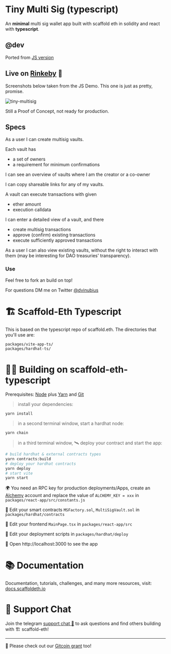 # Tiny Multi Sig (typescript)

An **minimal** multi sig wallet app built with scaffold eth in solidity and react with **typescript**. 

## @dev

Ported from [JS version](https://github.com/dvinubius/tiny-multisig) 

## Live on [Rinkeby](https://tiny-multisig-ts.surge.sh) 🤩 

Screenshots below taken from the JS Demo. This one is just as pretty, promise.

![tiny-multisig](https://user-images.githubusercontent.com/32189942/156881313-c1205bcc-5585-4514-938b-3e8d3f5895d9.png)

Still a Proof of Concept, not ready for production.

## Specs

As a user I can create multisig vaults.

Each vault has
- a set of owners
- a requirement for minimum confirmations

I can see an overview of vaults where I am the creator or a co-owner

I can copy shareable links for any of my vaults.

A vault can execute transactions with given
- ether amount
- execution calldata

I can enter a detailed view of a vault, and there
- create multisig transactions
- approve (confirm) existing transactions
- execute sufficiently approved transactions

As a user I can also view existing vaults, without the right to interact with them (may be interesting for DAO treasuries' transparency).

### Use

Feel free to fork an build on top!

For questions DM me on Twitter [@dvinubius](https://twitter.com/messages/compose?recipient_id=1347938190385172486)


# 🏗 Scaffold-Eth Typescript

This is based on the typescript repo of scaffold.eth. The directories that you'll use are:

```bash
packages/vite-app-ts/
packages/hardhat-ts/
```

# 🏄‍♂️ Building on scaffold-eth-typescript

Prerequisites: [Node](https://nodejs.org/en/download/) plus [Yarn](https://classic.yarnpkg.com/en/docs/install/) and [Git](https://git-scm.com/downloads)


> install your dependencies:

```bash
yarn install
```

> in a second terminal window, start a hardhat node:

```bash
yarn chain
```

> in a third terminal window, 🛰 deploy your contract and start the app:

```bash
# build hardhat & external contracts types
yarn contracts:build 
# deploy your hardhat contracts
yarn deploy
# start vite 
yarn start 
```

🌍 You need an RPC key for production deployments/Apps, create an [Alchemy](https://www.alchemy.com/) account and replace the value of `ALCHEMY_KEY = xxx` in `packages/react-app/src/constants.js`

🔏 Edit your smart contracts `MSFactory.sol`, `MultiSigVault.sol` in `packages/hardhat/contracts`

📝 Edit your frontend `MainPage.tsx` in `packages/react-app/src`

💼 Edit your deployment scripts in `packages/hardhat/deploy`

📱 Open http://localhost:3000 to see the app


# 📚 Documentation

Documentation, tutorials, challenges, and many more resources, visit: [docs.scaffoldeth.io](https://docs.scaffoldeth.io)

# 💬 Support Chat

Join the telegram [support chat 💬](https://t.me/joinchat/KByvmRe5wkR-8F_zz6AjpA) to ask questions and find others building with 🏗 scaffold-eth!

---

🙏 Please check out our [Gitcoin grant](https://gitcoin.co/grants/2851/scaffold-eth) too!
